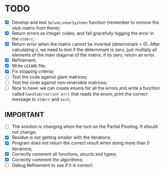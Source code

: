 # TODO

- [x] Develop and test `SolveLinearSystems` function (remember to remove the stub matrix from there);
- [x] Return errors as integer codes, and fail gracefully logging the error in the `stderr`;
- [x] Return error when the matrix cannot be inverted (determinant = 0). After calculating `U`, we need
    to test if the determinant is zero; just multiply all elements of the main diagonal of the matrix; if its zero, return an error.
- [x] Refinement.
- [x] Write `LEIAME` file;
- [x] Fix stopping criteria;
- [ ] Test the code against giant matrices;
- [ ] Test the code against non-reversible matrices;
- [ ] Nice to have: we can create enums for all the errors and write a function
called `handleError(int err)` that reads the enum, print the correct message to `stderr`
and `exit`;

## IMPORTANT
- [ ] The solution is changing when the turn on the Partial Pivoting. It should not change;
- [x] Residue is not getting smaller with the iterations;
- [x] Program does not return the correct result when doing more than 0 iterations;
- [x] Correctly comment all functions, structs and types;
- [x] Correctly comment the algorithms;
- [ ] Debug Refinement to see if it is correct.